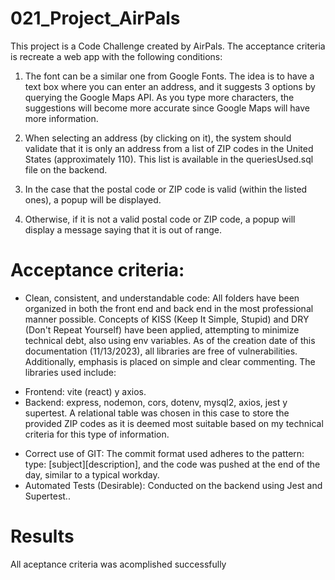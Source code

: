 # 021_Project_AirPals
This project is a Code Challenge created by AirPals. The acceptance criteria is recreate a web app with the following conditions:

1. The font can be a similar one from Google Fonts. The idea is to have a text box where you can enter an address, and it suggests 3 options by querying the Google Maps API. As you type more characters, the suggestions will become more accurate since Google Maps will have more information.

2. When selecting an address (by clicking on it), the system should validate that it is only an address from a list of ZIP codes in the United States (approximately 110). This list is available in the queriesUsed.sql file on the backend.

3. In the case that the postal code or ZIP code is valid (within the listed ones), a popup will be displayed.

4. Otherwise, if it is not a valid postal code or ZIP code, a popup will display a message saying that it is out of range.

# Acceptance criteria:
- Clean, consistent, and understandable code: All folders have been organized in both the front end and back end in the most professional manner possible. Concepts of KISS (Keep It Simple, Stupid) and DRY (Don't Repeat Yourself) have been applied, attempting to minimize technical debt, also using env variables. As of the creation date of this documentation (11/13/2023), all libraries are free of vulnerabilities. Additionally, emphasis is placed on simple and clear commenting. The libraries used include:

 * Frontend: vite (react) y axios.
 * Backend: express, nodemon, cors, dotenv, mysql2, axios, jest y supertest. A relational table was chosen in this case to store the provided ZIP codes as it is deemed most suitable based on my technical criteria for this type of information.  
   
- Correct use of GIT: The commit format used adheres to the pattern: type: [subject][description], and the code was pushed at the end of the day, similar to a typical workday.
- Automated Tests (Desirable): Conducted on the backend using Jest and Supertest..

 # Results
All aceptance criteria was acomplished successfully
